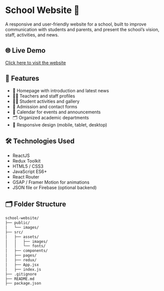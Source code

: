 # School Website 🏫

A responsive and user-friendly website for a school, built to improve communication with students and parents, and present the school’s vision, staff, activities, and news.

## 🌐 Live Demo

[Click here to visit the website](https://your-live-demo-link.com)

## 📌 Features

- 🏫 Homepage with introduction and latest news
- 👨‍🏫 Teachers and staff profiles
- 🧑‍🎓 Student activities and gallery
- 📝 Admission and contact forms
- 📆 Calendar for events and announcements
- 🗂️ Organized academic departments
- 📱 Responsive design (mobile, tablet, desktop)

## 🛠️ Technologies Used

- ReactJS
- Redux Toolkit
- HTML5 / CSS3
- JavaScript ES6+
- React Router
- GSAP / Framer Motion for animations
- JSON file or Firebase (optional backend)

## 🗂️ Folder Structure

```bash
school-website/
├── public/
│   └── images/
├── src/
│   ├── assets/
│   │   ├── images/
│   │   └── fonts/
│   ├── components/
│   ├── pages/
│   ├── redux/
│   ├── App.jsx
│   ├── index.js
├── .gitignore
├── README.md
├── package.json
